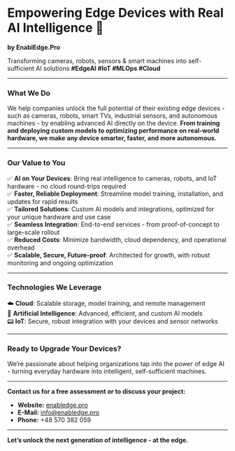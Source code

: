 # Empowering Edge Devices with Real AI Intelligence 🚀
**by EnablEdge.Pro**

Transforming cameras, robots, sensors & smart machines into self-sufficient AI solutions
**#EdgeAI #IoT #MLOps #Cloud**

---

### What We Do

We help companies unlock the full potential of their existing edge devices - such as cameras, robots, smart TVs, industrial sensors, and autonomous machines - by enabling advanced AI directly on the device.
**From training and deploying custom models to optimizing performance on real-world hardware, we make any device smarter, faster, and more autonomous.**

---

### Our Value to You

✅ **AI on Your Devices**: Bring real intelligence to cameras, robots, and IoT hardware - no cloud round-trips required
<br/>
✅ **Faster, Reliable Deployment**: Streamline model training, installation, and updates for rapid results
<br/>
✅ **Tailored Solutions**: Custom AI models and integrations, optimized for your unique hardware and use case
<br/>
✅ **Seamless Integration**: End-to-end services - from proof-of-concept to large-scale rollout
<br/>
✅ **Reduced Costs**: Minimize bandwidth, cloud dependency, and operational overhead
<br/>
✅ **Scalable, Secure, Future-proof**: Architected for growth, with robust monitoring and ongoing optimization

---

### Technologies We Leverage

☁️ **Cloud**: Scalable storage, model training, and remote management
<br/>
🤖 **Artificial Intelligence**: Advanced, efficient, and custom AI models
<br/>
📟 **IoT**: Secure, robust integration with your devices and sensor networks

---

### Ready to Upgrade Your Devices?

We’re passionate about helping organizations tap into the power of edge AI - turning everyday hardware into intelligent, self-sufficient machines.

---

**Contact us for a free assessment or to discuss your project:**

* **Website:** [enabledge.pro](enabledge.pro)
* **E-Mail:** [info@enabledge.pro](mailto:info@enabledge.pro)
* **Phone:** +48 570 382 059

---

**Let’s unlock the next generation of intelligence - at the edge.**

